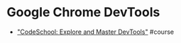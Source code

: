 # Google Chrome DevTools

* ["CodeSchool: Explore and Master DevTools"](http://discover-devtools.codeschool.com/) #course